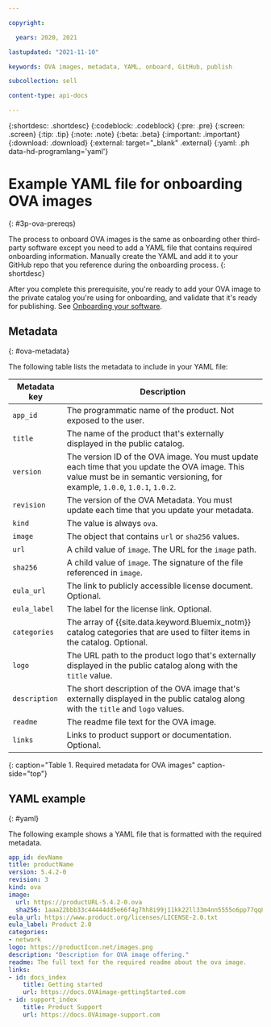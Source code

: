 ```yaml
---

copyright:

  years: 2020, 2021

lastupdated: "2021-11-10"

keywords: OVA images, metadata, YAML, onboard, GitHub, publish

subcollection: sell

content-type: api-docs

---
```


{:shortdesc: .shortdesc}
{:codeblock: .codeblock}
{:pre: .pre}
{:screen: .screen}
{:tip: .tip}
{:note: .note}
{:beta: .beta}
{:important: .important}
{:download: .download}
{:external: target="_blank" .external}
{:yaml: .ph data-hd-programlang='yaml'}

# Example YAML file for onboarding OVA images
{: #3p-ova-prereqs}

The process to onboard OVA images is the same as onboarding other third-party software except you need to add a YAML file that contains required onboarding information. Manually create the YAML and add it to your GitHub repo that you reference during the onboarding process.
{: shortdesc}

After you complete this prerequisite, you're ready to add your OVA image to the private catalog you're using for onboarding, and validate that it's ready for publishing. See [Onboarding your software](/docs/sell?topic=sell-sw-validate).

## Metadata
{: #ova-metadata}

The following table lists the metadata to include in your YAML file:

| Metadata key  | Description |
|---------------|----------|
| `app_id`      | The programmatic name of the product. Not exposed to the user. |
| `title`       | The name of the product that's externally displayed in the public catalog. |
| `version`     | The version ID of the OVA image. You must update each time that you update the OVA image. This value must be in semantic versioning, for example, `1.0.0`, `1.0.1`, `1.0.2`. |
| `revision`    | The version of the OVA Metadata. You must update each time that you update your metadata. |
| `kind`        | The value is always `ova`. |
| `image`       | The object that contains `url` or `sha256` values. |
| `url`         | A child value of `image`. The URL for the `image` path. |
| `sha256`      | A child value of `image`. The signature of the file referenced in `image`. |
| `eula_url`    | The link to publicly accessible license document. Optional. |
| `eula_label`  | The label for the license link. Optional. |
| `categories`  | The array of {{site.data.keyword.Bluemix_notm}} catalog categories that are used to filter items in the catalog. Optional. |
| `logo`        | The URL path to the product logo that's externally displayed in the public catalog along with the `title` value. |
| `description` | The short description of the OVA image that's externally displayed in the public catalog along with the `title` and `logo` values. |
| `readme`      |  The readme file text for the OVA image. |
| `links`       | Links to product support or documentation. Optional. |
{: caption="Table 1. Required metadata for OVA images" caption-side="top"}


## YAML example
{: #yaml}

The following example shows a YAML file that is formatted with the required metadata.

```yaml
app_id: devName
title: productName
version: 5.4.2-0
revision: 3
kind: ova
image:
  url: https://productURL-5.4.2-0.ova
  sha256: 1aaa22bbb33c44444dd5e66f4g7hh8i99j11kk22ll33m4nn5555o6pp77qq888r
eula_url: https://www.product.org/licenses/LICENSE-2.0.txt
eula_label: Product 2.0
categories:
- network
logo: https://productIcon.net/images.png
description: "Description for OVA image offering."
readme: The full text for the required readme about the ova image.
links:
- id: docs_index
    title: Getting started
    url: https://docs.OVAimage-gettingStarted.com
- id: support_index
    title: Product Support
    url: https://docs.OVAimage-support.com
```
